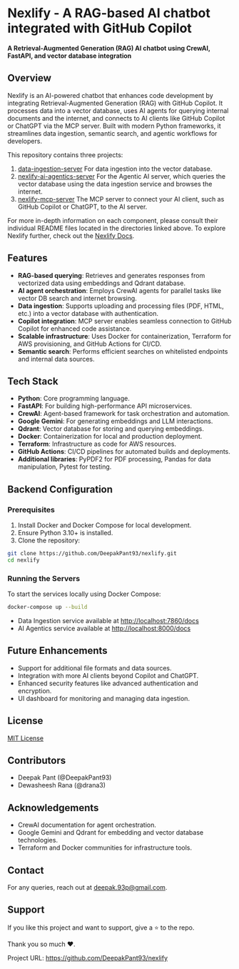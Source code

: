 # Nexlify - A RAG-based AI chatbot integrated with GitHub Copilot

**A Retrieval-Augmented Generation (RAG) AI chatbot using CrewAI, FastAPI, and vector database integration**

## Overview

Nexlify is an AI-powered chatbot that enhances code development by integrating Retrieval-Augmented Generation (RAG) with GitHub Copilot. It processes data into a vector database, uses AI agents for querying internal documents and the internet, and connects to AI clients like GitHub Copilot or ChatGPT via the MCP server. Built with modern Python frameworks, it streamlines data ingestion, semantic search, and agentic workflows for developers.

This repository contains three projects:

1. [data-ingestion-server](./data-ingestion-server/README.md)
For data ingestion into the vector database.
2. [nexlify-ai-agentics-server](./nexlify-ai-agentics-server/README.md)
For the Agentic AI server, which queries the vector database using the data ingestion service and browses the internet.
3. [nexlify-mcp-server](./nexlify-mcp-server/README.md)
The MCP server to connect your AI client, such as GitHub Copilot or ChatGPT, to the AI server.

For more in-depth information on each component, please consult their individual README files located in the directories linked above. To explore Nexlify further, check out the [Nexlify Docs](docs/README.md).

## Features

- **RAG-based querying**: Retrieves and generates responses from vectorized data using embeddings and Qdrant database.
- **AI agent orchestration**: Employs CrewAI agents for parallel tasks like vector DB search and internet browsing.
- **Data ingestion**: Supports uploading and processing files (PDF, HTML, etc.) into a vector database with authentication.
- **Copilot integration**: MCP server enables seamless connection to GitHub Copilot for enhanced code assistance.
- **Scalable infrastructure**: Uses Docker for containerization, Terraform for AWS provisioning, and GitHub Actions for CI/CD.
- **Semantic search**: Performs efficient searches on whitelisted endpoints and internal data sources.


## Tech Stack

- **Python**: Core programming language.
- **FastAPI**: For building high-performance API microservices.
- **CrewAI**: Agent-based framework for task orchestration and automation.
- **Google Gemini**: For generating embeddings and LLM interactions.
- **Qdrant**: Vector database for storing and querying embeddings.
- **Docker**: Containerization for local and production deployment.
- **Terraform**: Infrastructure as code for AWS resources.
- **GitHub Actions**: CI/CD pipelines for automated builds and deployments.
- **Additional libraries**: PyPDF2 for PDF processing, Pandas for data manipulation, Pytest for testing.


## Backend Configuration

### Prerequisites

1. Install Docker and Docker Compose for local development.
2. Ensure Python 3.10+ is installed.
3. Clone the repository:

```bash
git clone https://github.com/DeepakPant93/nexlify.git
cd nexlify
```


### Running the Servers

To start the services locally using Docker Compose:

```bash
docker-compose up --build
```

- Data Ingestion service available at [http://localhost:7860/docs](http://localhost:7860/docs)
- AI Agentics service available at [http://localhost:8000/docs](http://localhost:8000/docs)


## Future Enhancements

- Support for additional file formats and data sources.
- Integration with more AI clients beyond Copilot and ChatGPT.
- Enhanced security features like advanced authentication and encryption.
- UI dashboard for monitoring and managing data ingestion.


## License

[MIT License](./LICENSE)

## Contributors

- Deepak Pant (@DeepakPant93)
- Dewasheesh Rana (@drana3)

## Acknowledgements

- CrewAI documentation for agent orchestration.
- Google Gemini and Qdrant for embedding and vector database technologies.
- Terraform and Docker communities for infrastructure tools.


## Contact

For any queries, reach out at [deepak.93p@gmail.com](mailto:deepak.93p@gmail.com).

## Support

If you like this project and want to support, give a ⭐ to the repo.

Thank you so much ❤️.

Project URL: https://github.com/DeepakPant93/nexlify
